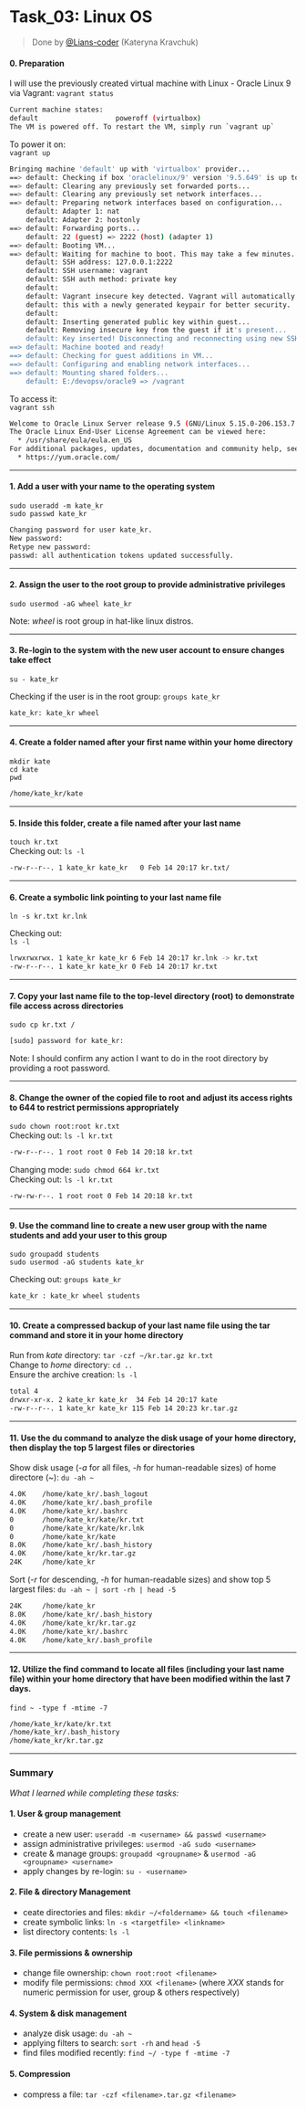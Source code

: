 # Task_03:  Linux OS

> Done by [@Lians-coder](https://github.com/Lians-coder) (Kateryna Kravchuk)


#### 0. Preparation

I will use the previously created virtual machine with Linux - Oracle Linux 9 via Vagrant:
`vagrant status`  

```bash
Current machine states:
default                   poweroff (virtualbox)
The VM is powered off. To restart the VM, simply run `vagrant up`
```

To power it on:  
`vagrant up`  

```bash
Bringing machine 'default' up with 'virtualbox' provider...
==> default: Checking if box 'oraclelinux/9' version '9.5.649' is up to date...
==> default: Clearing any previously set forwarded ports...
==> default: Clearing any previously set network interfaces...
==> default: Preparing network interfaces based on configuration...
    default: Adapter 1: nat
    default: Adapter 2: hostonly
==> default: Forwarding ports...
    default: 22 (guest) => 2222 (host) (adapter 1)
==> default: Booting VM...
==> default: Waiting for machine to boot. This may take a few minutes...
    default: SSH address: 127.0.0.1:2222
    default: SSH username: vagrant
    default: SSH auth method: private key
    default: 
    default: Vagrant insecure key detected. Vagrant will automatically replace
    default: this with a newly generated keypair for better security.
    default: 
    default: Inserting generated public key within guest...
    default: Removing insecure key from the guest if it's present...
    default: Key inserted! Disconnecting and reconnecting using new SSH key...
==> default: Machine booted and ready!
==> default: Checking for guest additions in VM...
==> default: Configuring and enabling network interfaces...
==> default: Mounting shared folders...
    default: E:/devopsv/oracle9 => /vagrant
```

To access it:  
`vagrant ssh`  

```bash
Welcome to Oracle Linux Server release 9.5 (GNU/Linux 5.15.0-206.153.7.el8uek.x86_64)
The Oracle Linux End-User License Agreement can be viewed here:
  * /usr/share/eula/eula.en_US
For additional packages, updates, documentation and community help, see:
  * https://yum.oracle.com/
```

---

#### 1. Add a user with your name to the operating system

`sudo useradd -m kate_kr`  
`sudo passwd kate_kr`  

```bash
Changing password for user kate_kr.
New password: 
Retype new password:
passwd: all authentication tokens updated successfully.
```

---

#### 2. Assign the user to the root group to provide administrative privileges

`sudo usermod -aG wheel kate_kr`  

Note: *wheel* is root group in hat-like linux distros.

---

#### 3. Re-login to the system with the new user account to ensure changes take effect

`su - kate_kr`  

Checking if the user is in the root group: `groups kate_kr`  

```bash
kate_kr: kate_kr wheel
```  

---

#### 4. Create a folder named after your first name within your home directory

`mkdir kate`  
`cd kate`  
`pwd`  

```bash
/home/kate_kr/kate
```

---

#### 5. Inside this folder, create a file named after your last name

`touch kr.txt`  
Checking out: `ls -l`  

```bash
-rw-r--r--. 1 kate_kr kate_kr   0 Feb 14 20:17 kr.txt/
```

---

#### 6. Create a symbolic link pointing to your last name file

`ln -s kr.txt kr.lnk`  

Checking out:  
`ls -l`  

```bash
lrwxrwxrwx. 1 kate_kr kate_kr 6 Feb 14 20:17 kr.lnk -> kr.txt
-rw-r--r--. 1 kate_kr kate_kr 0 Feb 14 20:17 kr.txt
```  

---

#### 7. Copy your last name file to the top-level directory (root) to demonstrate file access across directories

`sudo cp kr.txt /`  

```bash
[sudo] password for kate_kr: 
```  

Note: I should confirm any action I want to do in the root directory by providing a root password.  

---

#### 8. Change the owner of the copied file to root and adjust its access rights to 644 to restrict permissions appropriately

`sudo chown root:root kr.txt`  
Checking out: `ls -l kr.txt`  

```bash
-rw-r--r--. 1 root root 0 Feb 14 20:18 kr.txt
```  

Changing mode: `sudo chmod 664 kr.txt`  
Checking out: `ls -l kr.txt`  

```bash
-rw-rw-r--. 1 root root 0 Feb 14 20:18 kr.txt
```  

---

#### 9. Use the command line to create a new user group with the name students and add your user to this group

`sudo groupadd students`  
`sudo usermod -aG students kate_kr`  

Checking out: `groups kate_kr`  

```bash
kate_kr : kate_kr wheel students
```  

---

#### 10. Create a compressed backup of your last name file using the tar command and store it in your home directory

Run from *kate* directory: `tar -czf ~/kr.tar.gz kr.txt`  
Change to *home* directory: `cd ..`  
Ensure the archive creation: `ls -l`  

```bash
total 4
drwxr-xr-x. 2 kate_kr kate_kr  34 Feb 14 20:17 kate
-rw-r--r--. 1 kate_kr kate_kr 115 Feb 14 20:23 kr.tar.gz
```  

---

#### 11. Use the du command to analyze the disk usage of your home directory, then display the top 5 largest files or directories

Show disk usage (*-a* for all files, *-h* for human-readable sizes) of home directore (*~*): `du -ah ~`  

```bash
4.0K    /home/kate_kr/.bash_logout
4.0K    /home/kate_kr/.bash_profile
4.0K    /home/kate_kr/.bashrc
0       /home/kate_kr/kate/kr.txt
0       /home/kate_kr/kate/kr.lnk
0       /home/kate_kr/kate
8.0K    /home/kate_kr/.bash_history
4.0K    /home/kate_kr/kr.tar.gz
24K     /home/kate_kr
```  

Sort (*-r* for descending, *-h* for human-readable sizes) and show top 5 largest files: `du -ah ~ | sort -rh | head -5`  

```bash
24K     /home/kate_kr
8.0K    /home/kate_kr/.bash_history
4.0K    /home/kate_kr/kr.tar.gz
4.0K    /home/kate_kr/.bashrc
4.0K    /home/kate_kr/.bash_profile
```  

---

#### 12. Utilize the find command to locate all files (including your last name file) within your home directory that have been modified within the last 7 days.

`find ~ -type f -mtime -7`  

```bash
/home/kate_kr/kate/kr.txt
/home/kate_kr/.bash_history
/home/kate_kr/kr.tar.gz
```

---

### **Summary**

*What I learned while completing these tasks:*

#### 1. User & group management

- create a new user: `useradd -m <username> && passwd <username>`  
- assign administrative privileges: `usermod -aG sudo <username>`  
- create & manage groups: `groupadd <groupname>` & `usermod -aG <groupname> <username>`  
- apply changes by re-login: `su - <username>`  

#### 2. File & directory Management

- ceate directories and files: `mkdir ~/<foldername> && touch <filename>`  
- create symbolic links: `ln -s <targetfile> <linkname>`  
- list directory contents: `ls -l`  

#### 3. File permissions & ownership

- change file ownership: `chown root:root <filename>`  
- modify file permissions: `chmod XXX <filename>` (where *XXX* stands for numeric permission for user, group & others respectively)  

#### 4. System & disk management

- analyze disk usage: `du -ah ~`  
- applying filters to search: `sort -rh` and `head -5`  
- find files modified recently: `find ~/ -type f -mtime -7`  

#### 5. Compression

- compress a file: `tar -czf <filename>.tar.gz <filename>`  
